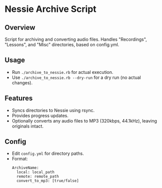 # Nessie Archive Script

## Overview
Script for archiving and converting audio files. Handles "Recordings", "Lessons", and "Misc" directories,
based on config.yml.

## Usage
- Run `./archive_to_nessie.rb` for actual execution.
- Use `./archive_to_nessie.rb --dry-run` for a dry run (no actual changes).

## Features
- Syncs directories to Nessie using rsync.
- Provides progress updates.
- Optionally converts any audio files to MP3 (320kbps, 44.1kHz), leaving originals intact.

## Config
- Edit `config.yml` for directory paths.
- Format: 
  ```
  ArchiveName:
    local: local_path
    remote: remote_path
    convert_to_mp3: [true/false]
  ```
